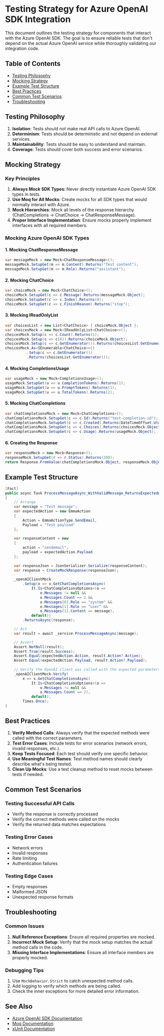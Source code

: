 # Testing Strategy for Azure OpenAI SDK Integration

This document outlines the testing strategy for components that interact with the Azure OpenAI SDK. The goal is to ensure reliable tests that don't depend on the actual Azure OpenAI service while thoroughly validating our integration code.

## Table of Contents
- [Testing Philosophy](#testing-philosophy)
- [Mocking Strategy](#mocking-strategy)
- [Example Test Structure](#example-test-structure)
- [Best Practices](#best-practices)
- [Common Test Scenarios](#common-test-scenarios)
- [Troubleshooting](#troubleshooting)

## Testing Philosophy

1. **Isolation**: Tests should not make real API calls to Azure OpenAI.
2. **Determinism**: Tests should be deterministic and not depend on external services.
3. **Maintainability**: Tests should be easy to understand and maintain.
4. **Coverage**: Tests should cover both success and error scenarios.

## Mocking Strategy

### Key Principles

1. **Always Mock SDK Types**: Never directly instantiate Azure OpenAI SDK types in tests.
2. **Use Moq for All Mocks**: Create mocks for all SDK types that would normally interact with Azure.
3. **Mock Hierarchies**: Mock all levels of the response hierarchy (ChatCompletions → ChatChoice → ChatResponseMessage).
4. **Proper Interface Implementation**: Ensure mocks properly implement interfaces with all required members.

### Mocking Azure OpenAI SDK Types

#### 1. Mocking ChatResponseMessage

```csharp
var messageMock = new Mock<ChatResponseMessage>();
messageMock.SetupGet(m => m.Content).Returns("Test content");
messageMock.SetupGet(m => m.Role).Returns("assistant");
```

#### 2. Mocking ChatChoice

```csharp
var choiceMock = new Mock<ChatChoice>();
choiceMock.SetupGet(c => c.Message).Returns(messageMock.Object);
choiceMock.SetupGet(c => c.Index).Returns(0);
choiceMock.SetupGet(c => c.FinishReason).Returns("stop");
```

#### 3. Mocking IReadOnlyList<ChatChoice>

```csharp
var choicesList = new List<ChatChoice> { choiceMock.Object };
var choicesMock = new Mock<IReadOnlyList<ChatChoice>>();
choicesMock.Setup(c => c.Count).Returns(1);
choicesMock.Setup(c => c[0]).Returns(choiceMock.Object);
choicesMock.Setup(c => c.GetEnumerator()).Returns(choicesList.GetEnumerator());
choicesMock.As<IEnumerable<ChatChoice>>()
          .Setup(c => c.GetEnumerator())
          .Returns(choicesList.GetEnumerator());
```

#### 4. Mocking CompletionsUsage

```csharp
var usageMock = new Mock<CompletionsUsage>();
usageMock.SetupGet(u => u.CompletionTokens).Returns(1);
usageMock.SetupGet(u => u.PromptTokens).Returns(1);
usageMock.SetupGet(u => u.TotalTokens).Returns(2);
```

#### 5. Mocking ChatCompletions

```csharp
var chatCompletionsMock = new Mock<ChatCompletions>();
chatCompletionsMock.SetupGet(c => c.Id).Returns("test-completion-id");
chatCompletionsMock.SetupGet(c => c.Created).Returns(DateTimeOffset.UtcNow);
chatCompletionsMock.SetupGet(c => c.Choices).Returns(choicesMock.Object);
chatCompletionsMock.SetupGet(c => c.Usage).Returns(usageMock.Object);
```

#### 6. Creating the Response

```csharp
var responseMock = new Mock<Response>();
responseMock.SetupGet(r => r.Status).Returns(200);
return Response.FromValue(chatCompletionsMock.Object, responseMock.Object);
```

## Example Test Structure

```csharp
[Fact]
public async Task ProcessMessageAsync_WithValidMessage_ReturnsExpectedAction()
{
    // Arrange
    var message = "Test message";
    var expectedAction = new EmmaAction
    {
        Action = EmmaActionType.SendEmail,
        Payload = "Test payload"
    };
    
    var responseContent = new 
    {
        action = "sendemail",
        payload = expectedAction.Payload
    };
    
    var responseJson = JsonSerializer.Serialize(responseContent);
    var response = CreateMockResponse(responseJson);
    
    _openAIClientMock
        .Setup(x => x.GetChatCompletionsAsync(
            It.Is<ChatCompletionsOptions>(o => 
                o.Messages != null &&
                o.Messages.Count == 2 && 
                o.Messages[0].Role == "system" &&
                o.Messages[1].Role == "user" &&
                o.Messages[1].Content == message),
            default))
        .ReturnsAsync(response);

    // Act
    var result = await _service.ProcessMessageAsync(message);

    // Assert
    Assert.NotNull(result);
    Assert.True(result.Success);
    Assert.Equal(expectedAction.Action, result.Action?.Action);
    Assert.Equal(expectedAction.Payload, result.Action?.Payload);
    
    // Verify the OpenAI client was called with the expected parameters
    _openAIClientMock.Verify(
        x => x.GetChatCompletionsAsync(
            It.Is<ChatCompletionsOptions>(o => 
                o.Messages != null &&
                o.Messages.Count == 2), 
            default),
        Times.Once);
}
```

## Best Practices

1. **Verify Method Calls**: Always verify that the expected methods were called with the correct parameters.
2. **Test Error Cases**: Include tests for error scenarios (network errors, invalid responses, etc.).
3. **Keep Tests Focused**: Each test should verify one specific behavior.
4. **Use Meaningful Test Names**: Test method names should clearly describe what's being tested.
5. **Clean Up Mocks**: Use a test cleanup method to reset mocks between tests if needed.

## Common Test Scenarios

### Testing Successful API Calls
- Verify the response is correctly processed
- Verify the correct methods were called on the mocks
- Verify the returned data matches expectations

### Testing Error Cases
- Network errors
- Invalid responses
- Rate limiting
- Authentication failures

### Testing Edge Cases
- Empty responses
- Malformed JSON
- Unexpected response formats

## Troubleshooting

### Common Issues

1. **Null Reference Exceptions**: Ensure all required properties are mocked.
2. **Incorrect Mock Setup**: Verify that the mock setup matches the actual method calls in the code.
3. **Missing Interface Implementations**: Ensure all interface members are properly mocked.

### Debugging Tips

1. Use `MockBehavior.Strict` to catch unexpected method calls.
2. Add logging to verify which methods are being called.
3. Check the inner exceptions for more detailed error information.

## See Also

- [Azure OpenAI SDK Documentation](https://docs.microsoft.com/en-us/azure/cognitive-services/openai/)
- [Moq Documentation](https://github.com/moq/moq4/wiki/Quickstart)
- [xUnit Documentation](https://xunit.net/)
